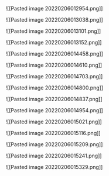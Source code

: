 ![[Pasted image 20220206012954.png]]

![[Pasted image 20220206013038.png]]

![[Pasted image 20220206013101.png]]

![[Pasted image 20220206013152.png]]

![[Pasted image 20220206014458.png]]

![[Pasted image 20220206014610.png]]

![[Pasted image 20220206014703.png]]

![[Pasted image 20220206014800.png]]

![[Pasted image 20220206014837.png]]


![[Pasted image 20220206014954.png]]

![[Pasted image 20220206015021.png]]

![[Pasted image 20220206015116.png]]

![[Pasted image 20220206015209.png]]

![[Pasted image 20220206015241.png]]

![[Pasted image 20220206015329.png]]

